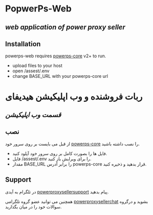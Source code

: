 # PopwerPs-Web
## _web application of power proxy seller_

## Installation

powerps-web requires [powerps-core](https://nodejs.org/) v2+ to run.

- upload files to your host
- open /assest/.env
- change BASE_URL with your powerps-core url

# ربات فروشنده و وب اپلیکیشن هیدیفای
## _قسمت وب اپلیکیشن_
## نصب

از قبل می بایست بر روی سرور خود  [powerps-core](https://nodejs.org/) را نصب داشته باشید.

- فایل ها را بصورت کامل بر روی سرور خود آپلود کنید.
- فایل /assest/.env را برای ویرایش باز کنید.
- مقدار BASE_URL را برابر آدرس powerps-core قرار بدهید و ذخیره کنید.


## Support

در تلگرام به آیدی  [powerproxysellersupport](https://t.me/powerproxysellersupport) پیام بدهید.

همچنین می توانید عضو گروه تلگرامی [powerproxysellerchat](https://t.me/powerproxysellerchat) بشوید و درگروه سوالات خود را در میان بگذارید.
